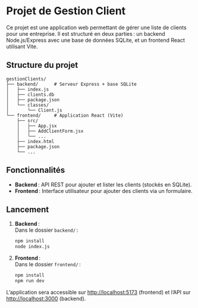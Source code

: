 # Projet de Gestion Client

Ce projet est une application web permettant de gérer une liste de clients pour une entreprise. Il est structuré en deux parties : un backend Node.js/Express avec une base de données SQLite, et un frontend React utilisant Vite.

## Structure du projet

```
gestionClients/
├── backend/      # Serveur Express + base SQLite
│   ├── index.js
│   ├── clients.db
│   ├── package.json
│   └── classes/
│       └── Client.js
└── frontend/     # Application React (Vite)
    ├── src/
    │   ├── App.jsx
    │   ├── AddClientForm.jsx
    │   └── ...
    ├── index.html
    ├── package.json
    └── ...
```

## Fonctionnalités

- **Backend** : API REST pour ajouter et lister les clients (stockés en SQLite).
- **Frontend** : Interface utilisateur pour ajouter des clients via un formulaire.

## Lancement

1. **Backend** :  
   Dans le dossier `backend/` :
   ```sh
   npm install
   node index.js
   ```

2. **Frontend** :  
   Dans le dossier `frontend/` :
   ```sh
   npm install
   npm run dev
   ```

L’application sera accessible sur [http://localhost:5173](http://localhost:5173) (frontend) et l’API sur [http://localhost:3000](http://localhost:3000) (backend).